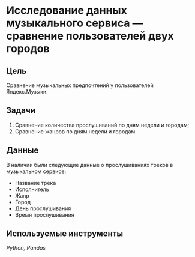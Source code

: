 # Исследование данных музыкального сервиса — сравнение пользователей двух городов

## Цель

Cравнение музыкальных предпочтений у пользователей Яндекс.Музыки.

## Задачи

1. Сравнение количества прослушиваний по дням недели и городам;
2. Сравнение жанров по дням недели и городам.

## Данные

В наличии были следующие данные о прослушиваниях треков в музыкальном сервисе:
- Название трека
- Исполнитель
- Жанр
- Город
- День прослушивания
- Время прослушивания

## Используемые инструменты
*Python, Pandas*

